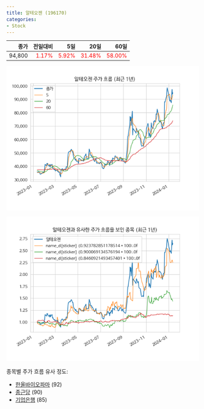 ```yaml
---
title: 알테오젠 (196170)
categories:
- Stock
---
```


|종가|전일대비|5일|20일|60일|
|---:|-------:|--:|---:|---:|
|94,800|<span style="color: red">1.17%</span>|<span style="color: red">5.92%</span>|<span style="color: red">31.48%</span>|<span style="color: red">58.00%</span>|


<!-- more -->

![196170](/assets/images/stock/196170.png)

![196170](/assets/images/stock/196170_sim.png)

종목별 주가 흐름 유사 정도:
- [한올바이오파마](/stock/009420/) (92)
- [종근당](/stock/185750/) (90)
- [기업은행](/stock/024110/) (85)